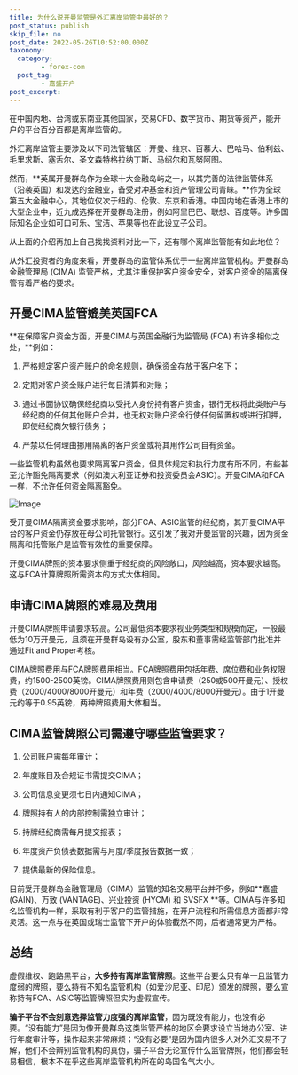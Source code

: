 ```yaml
---
title: 为什么说开曼监管是外汇离岸监管中最好的？
post_status: publish
skip_file: no
post_date: 2022-05-26T10:52:00.000Z
taxonomy:
  category:
        - forex-com
  post_tag:
        - 嘉盛开户
post_excerpt: 
---
```

在中国内地、台湾或东南亚其他国家，交易CFD、数字货币、期货等资产，能开户的平台百分百都是离岸监管的。

外汇离岸监管主要涉及以下司法管辖区：开曼、维京、百慕大、巴哈马、伯利兹、毛里求斯、塞舌尔、圣文森特格拉纳丁斯、马绍尔和瓦努阿图。

然而，**英属开曼群岛作为全球十大金融岛屿之一，以其完善的法律监管体系（沿袭英国）和发达的金融业，备受对冲基金和资产管理公司青睐。**作为全球第五大金融中心，其地位仅次于纽约、伦敦、东京和香港。中国内地在香港上市的大型企业中，近九成选择在开曼群岛注册，例如阿里巴巴、联想、百度等。许多国际知名企业如可口可乐、宝洁、苹果等也在此设立子公司。

从上面的介绍再加上自己找找资料对比一下，还有哪个离岸监管能有如此地位？

从外汇投资者的角度来看，开曼群岛的监管体系优于一些离岸监管机构。开曼群岛金融管理局 (CIMA) 监管严格，尤其注重保护客户资金安全，对客户资金的隔离保管有着严格的要求。

## 开曼CIMA监管媲美英国FCA

**在保障客户资金方面，开曼CIMA与英国金融行为监管局 (FCA) 有许多相似之处，**例如：

1. 严格规定客户资产账户的命名规则，确保资金存放于客户名下；

1. 定期对客户资金账户进行每日清算和对账；

1. 通过书面协议确保经纪商以受托人身份持有客户资金，银行无权将此类账户与经纪商的任何其他账户合并，也无权对账户资金行使任何留置权或进行扣押，即使经纪商欠银行债务；

1. 严禁以任何理由挪用隔离的客户资金或将其用作公司自有资金。

一些监管机构虽然也要求隔离客户资金，但具体规定和执行力度有所不同，有些甚至允许豁免隔离要求（例如澳大利亚证券和投资委员会ASIC）。开曼CIMA和FCA一样，不允许任何资金隔离豁免。

![Image](https://prod-files-secure.s3.us-west-2.amazonaws.com/39ed1227-6d7d-4570-be36-9ccd4a2c4241/bd849744-3fcb-4a37-8312-357962c8f065/image.png?X-Amz-Algorithm=AWS4-HMAC-SHA256&X-Amz-Content-Sha256=UNSIGNED-PAYLOAD&X-Amz-Credential=ASIAZI2LB466SI22M5J2%2F20250130%2Fus-west-2%2Fs3%2Faws4_request&X-Amz-Date=20250130T221352Z&X-Amz-Expires=3600&X-Amz-Security-Token=IQoJb3JpZ2luX2VjEKb%2F%2F%2F%2F%2F%2F%2F%2F%2F%2FwEaCXVzLXdlc3QtMiJHMEUCIQCxIjP2pYTgfA2NRsxAtmqPhSvVbpKTDN9NyTxYKsJHigIgMlo4ThLtx1L0tj108UQf3wqc1Uo4dtVcjvNkrxSz3%2BoqiAQIr%2F%2F%2F%2F%2F%2F%2F%2F%2F%2F%2FARAAGgw2Mzc0MjMxODM4MDUiDECXqO%2FTR9sd3Tl5syrcA5mTRecDjsLY0Yv%2FwbPn1B4hv3aBUsB5mo01hjlgewWZ7L1g8vbBvQb4VqYTRPk3fGvysun40%2Bt1mWaYH65LPF2Qz1vsRpIAxxwqif9CL474CeyNn%2BQH6cleqj0HdFq5IpDcAszk4KLqlryo%2F5iv2g9BU1s%2FbLpPtVRKT88ZO7eyMGhqFVV9zla%2BV1zr%2FXdWYR1n0q187ymciXyvTEEj8xaxgd7bEBcV9jEbgiB05BX9x%2FO9Yf9VWlQ0g4zPddqka4bSJwnf391fu2lD2hQTeeg8mTYi9orc936DEUH6nzHUabY0uMdRn36n0HNm0czpHZUC1kWf%2FbRyrF8em%2BZ2nY%2FQSv8pofh8m%2B6WOAVa7PbdKDOEbLPzPDY0ZsAUyGBkqYQPZD9i9kN1mBbvEYkOOg%2FEQd7POhYsPdkOaPxdwpKciSrZ8kwDqW6SHc6gGAwmKTFVOPqIy3STqy17v4WoBTlgcef0duq9t7LjZPw0BBX6aCS%2BK%2ByBDcx4AV%2BAmbwNR9WHaknFgiIRid6yzmMIAay2hw%2BQwcqWTKY0VernolDbSJm%2Bq%2FLIScF%2FFyM3FeOzJPruwoE%2B%2Blh7FxyflQvEr4IfKF3M36cgXJb1FDY%2FNBjhFLArPNShNkm4d0l%2FMLvh77wGOqUBidnCjEuPON7GZLkVQdVOcg9ap4mSTjq6a8FmfLQCbs6CY2Gj%2Ffk3U9oiGt7ElgRzpLO3B2xGaEJJDpVoSCKXQ7hDX64eqgtAmgT%2Bqo5lnwKup5NYnmFl84BBWr%2BBciLnZzRsWgT%2FH9xDKMGu6Nxbi2rN8TJrEJ5bzygL6e6j9xn5YSrUsw87DC7iGdLi%2BinFJSOz32yfAiotkI6pMIJDtWI%2BPi9b&X-Amz-Signature=a149a1a92d5cc17886fb1f9ce7fe442d25238eb84e0e2313b8feb9d1e54628ef&X-Amz-SignedHeaders=host&x-id=GetObject)

受开曼CIMA隔离资金要求影响，部分FCA、ASIC监管的经纪商，其开曼CIMA平台的客户资金仍存放在母公司托管银行。这引发了我对开曼监管的兴趣，因为资金隔离和托管账户是监管有效性的重要保障。

开曼CIMA牌照的资本要求侧重于经纪商的风险敞口，风险越高，资本要求越高。这与FCA计算牌照所需资本的方式大体相同。

## **申请CIMA牌照的难易及费用**

开曼CIMA牌照申请要求较高。公司最低资本要求视业务类型和规模而定，一般最低为10万开曼元，且须在开曼群岛设有办公室，股东和董事需经监管部门批准并通过Fit and Proper考核。

CIMA牌照费用与FCA牌照费用相当。FCA牌照费用包括年费、席位费和业务权限费，约1500-2500英镑。CIMA牌照费用则包含申请费（250或500开曼元）、授权费（2000/4000/8000开曼元）和年费（2000/4000/8000开曼元）。由于1开曼元约等于0.95英镑，两种牌照费用大体相当。

## CIMA监管牌照公司需遵守哪些监管要求？

1. 公司账户需每年审计；

1. 年度账目及合规证书需提交CIMA；

1. 公司信息变更须七日内通知CIMA；

1. 牌照持有人的内部控制需独立审计；

1. 持牌经纪商需每月提交报表；

1. 年度资产负债表数据需与月度/季度报告数据一致；

1. 提供最新的保险信息。

目前受开曼群岛金融管理局（CIMA）监管的知名交易平台并不多，例如**嘉盛 (GAIN)、万致 (VANTAGE)、兴业投资 (HYCM) 和 SVSFX **等。CIMA与许多知名监管机构一样，采取有利于客户的监管措施，在开户流程和所需信息方面都非常灵活。这一点与在英国或瑞士监管下开户的体验截然不同，后者通常更为严格。

## 总结

虚假维权、跑路黑平台，**大多持有离岸监管牌照**。这些平台要么只有单一且监管力度弱的牌照，要么持有不知名监管机构（如爱沙尼亚、印尼）颁发的牌照，要么宣称持有FCA、ASIC等监管牌照但实为虚假宣传。

**骗子平台不会刻意选择监管力度强的离岸监管**，因为既没有能力，也没有必要。“没有能力”是因为像开曼群岛这类监管严格的地区会要求设立当地办公室、进行年度审计等，操作起来非常麻烦；“没有必要”是因为国内很多人对外汇交易不了解，他们不会辨别监管机构的真伪，骗子平台无论宣传什么监管牌照，他们都会轻易相信，根本不在乎这些离岸监管机构所在的岛国名气大小。